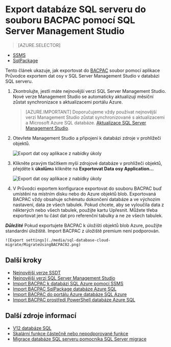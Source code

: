 
<properties
   pageTitle="Export databáze SQL serveru do souboru BACPAC pomocí SQL Server Management Studio | Microsoft Azure"
   description="Databázi Microsoft Azure SQL, migrace databáze export databáze, export do souboru BACPAC, Průvodce exportem aplikace osy dat"
   services="sql-database"
   documentationCenter=""
   authors="CarlRabeler"
   manager="jhubbard"
   editor=""/>

<tags
   ms.service="sql-database"
   ms.devlang="NA"
   ms.topic="article"
   ms.tgt_pltfrm="NA"
   ms.workload="data-management"
   ms.date="08/16/2016"
   ms.author="carlrab"/>

# <a name="export-a-sql-server-database-to-a-bacpac-file-using-sql-server-management-studio"></a>Export databáze SQL serveru do souboru BACPAC pomocí SQL Server Management Studio

> [AZURE.SELECTOR]
- [SSMS](sql-database-cloud-migrate-compatible-export-bacpac-ssms.md)
- [SqlPackage](sql-database-cloud-migrate-compatible-export-bacpac-sqlpackage.md)

 
Tento článek ukazuje, jak exportovat do [BACPAC](https://msdn.microsoft.com/library/ee210546.aspx#Anchor_4) soubor pomocí aplikace Průvodce exportem dat osy v SQL Server Management Studio v databázi SQL serveru. 

1. Zkontrolujte, jestli máte nejnovější verzi SQL Server Management Studio. Nové verze Management Studio se automaticky aktualizují měsíční zůstat synchronizace s aktualizacemi portálu Azure.

     > [AZURE.IMPORTANT] Doporučujeme vždy používat nejnovější verzi Management Studio zůstat synchronizované s aktualizacemi a Microsoft Azure SQL databáze. [Aktualizace SQL Server Management Studio](https://msdn.microsoft.com/library/mt238290.aspx).

2. Otevřete Management Studio a připojení k databázi zdroje v prohlížeči objektů.

    ![Export dat osy aplikace z nabídky úkoly](./media/sql-database-cloud-migrate/MigrateUsingBACPAC01.png)

3. Klikněte pravým tlačítkem myši zdrojové databáze v prohlížeči objektů, přejděte k **úkolům**a klikněte na **Exportovat Data osy Application...**

    ![Export dat osy aplikace z nabídky úkoly](./media/sql-database-cloud-migrate/TestForCompatibilityUsingSSMS01.png)

4. V Průvodci exportem konfigurace exportovat do souboru BACPAC buď umístění na místním disku nebo do Azure objektů blob. Exportovaná BACPAC vždy obsahuje schématu dokončení databáze a ve výchozím nastavení, data ze všech tabulek. Pokud chcete, aby se vyloučila data z některých nebo všech tabulek, použijte kartu Upřesnit. Můžete třeba exportovat jen tu část dat pro referenční tabulky a ne ze všech tabulek.

***Důležité*** Pokud exportujete BACPAC k úložišti objektů blob Azure, použijte standardní úložiště. Import BACPAC z úložiště premium není podporován.

    ![Export settings](./media/sql-database-cloud-migrate/MigrateUsingBACPAC02.png)


## <a name="next-steps"></a>Další kroky

- [Nejnovější verze SSDT](https://msdn.microsoft.com/library/mt204009.aspx)
- [Nejnovější verzi SQL Server Management Studio](https://msdn.microsoft.com/library/mt238290.aspx)
- [Import BACPAC k databázi SQL Azure pomocí SSMS](sql-database-cloud-migrate-compatible-import-bacpac-ssms.md)
- [Import BACPAC SqlPackage databáze Azure SQL](sql-database-cloud-migrate-compatible-import-bacpac-sqlpackage.md)
- [Import BACPAC do portálu Azure databáze SQL Azure](sql-database-import.md)
- [Import BACPAC prostředí PowerShell databáze Azure SQL](sql-database-import-powershell.md)

## <a name="additional-resources"></a>Další zdroje informací

- [V12 databáze SQL](sql-database-v12-whats-new.md)
- [Skalární funkce částečně nebo nepodporované funkce](sql-database-transact-sql-information.md)
- [Migrace databáze SQL serveru pomocníka SQL Server migrace](http://blogs.msdn.com/b/ssma/)
